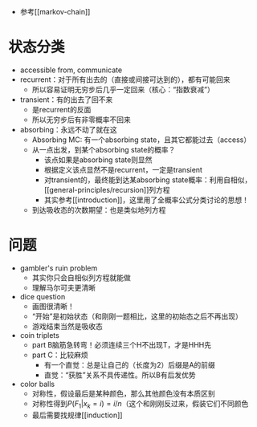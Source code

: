 - 参考[[markov-chain]]
# 状态分类
- accessible from, communicate
- recurrent：对于所有出去的（直接或间接可达到的），都有可能回来
  - 所以容易证明无穷步后几乎一定回来（核心：“指数衰减”）
- transient：有的出去了回不来
  - 是recurrent的反面
  - 所以无穷步后有非零概率不回来
- absorbing：永远不动了就在这
  - Absorbing MC: 有一个absorbing state，且其它都能过去（access）
  - 从一点出发，到某个absorbing state的概率？
    - 该点如果是absorbing state则显然
    - 根据定义该点显然不是recurrent，一定是transient
    - 对transient的，最终能到达某absorbing state概率：利用自相似，[[general-principles/recursion]]列方程
    - 其实参考[[introduction]]，这里用了全概率公式分类讨论的思想！
  - 到达吸收态的次数期望：也是类似地列方程
# 问题
- gambler's ruin problem
  - 其实你只会自相似列方程就能做
  - 理解马尔可夫更清晰
- dice question
  - 画图很清晰！
  - “开始”是初始状态（和刚刚一题相比，这里的初始态之后不再出现）
  - 游戏结束当然是吸收态
- coin triplets
  - part B脑筋急转弯！必须连续三个H不出现T，才是HHH先
  - part C：比较麻烦
    - 有一个直觉：总是让自己的（长度为2）后缀是A的前缀
    - 直觉：“获胜”关系不具传递性。所以B有后发优势
- color balls
  - 对称性，假设最后是某种颜色，那么其他颜色没有本质区别
  - 对称性得到$P(F_1|x_{k}=i) = i/n$（这个和刚刚反过来，假装它们不同颜色
  - 最后需要找规律[[induction]]